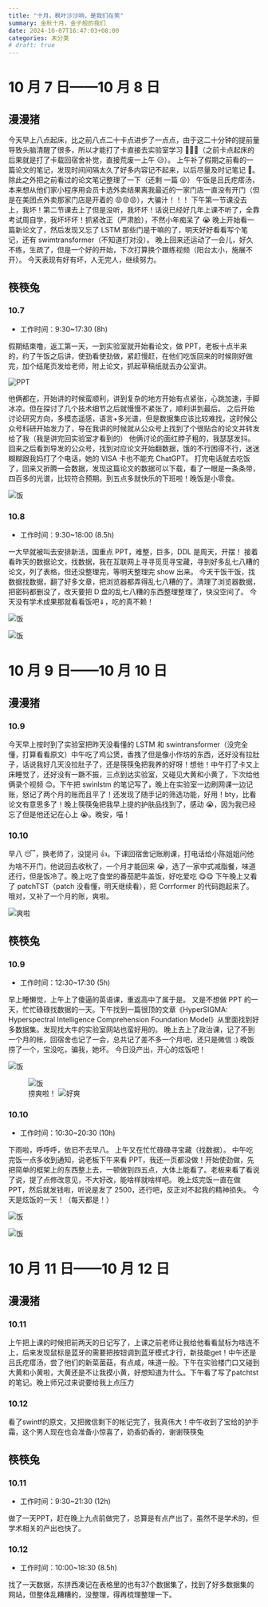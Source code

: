 ```yaml
---
title: "十月，枫叶沙沙响，是我们在笑"
summary: 金秋十月，金子般的我们
date: 2024-10-07T16:47:03+08:00
categories: 未分类
# draft: true
---
```


# 10 月 7 日——10 月 8 日

## 漫漫猪

今天早上八点起床，比之前八点二十卡点进步了一点点，由于这二十分钟的提前量导致头脑清醒了很多，所以才能打了卡直接去实验室学习 🥳🥳🥳（之前卡点起床的后果就是打了卡载回宿舍补觉，直接荒废一上午 😥）。
上午补了假期之前看的一篇论文的笔记，发现时间间隔太久了好多内容记不起来，以后尽量及时记笔记 💪。除此之外把之前看过的论文笔记整理了一下（还剩 一篇 😝）
午饭是吕氏疙瘩汤，本来想从他们家小程序用会员卡选外卖结果离我最近的一家门店一直没有开门（但是在美团点外卖那家门店是开着的 😡😡😡），大骗汁！！！
下午第一节课没去上，我坏！第二节课去上了但是没听，我坏坏！话说已经好几年上课不听了，全靠考试周自学，我坏坏坏！抓紧改正（严肃脸），不然小年痴呆了 😭
晚上开始看一篇新论文了，然后发现又忘了 LSTM 那些门是干嘛的了，明天好好看看写个笔记，还有 swimtransformer（不知道打对没）。
晚上回来还运动了一会儿，好久不练，生疏了，但是一个好的开始，下次打算换个跟练视频（阳台太小，施展不开）。
今天表现有好有坏，人无完人，继续努力。

## 筷筷兔

### 10.7

- 工作时间：9:30~17:30 (8h)

假期结束噜，返工第一天，一到实验室就开始看论文，做 PPT，老板十点半来的，约了午饭之后讲，使劲看使劲做，紧赶慢赶，在他们吃饭回来的时候刚好做完，加个结尾页发给老师，附上论文，抓起草稿纸就去办公室讲。

![PPT](./imgs/ppt.png "讲的就是这个$\Uparrow$PPT")

他俩都在，开始讲的时候蛮顺利，讲到复杂的地方开始有点紧张，心跳加速，手脚冰凉。但在探讨了几个技术细节之后就慢慢不紧张了，顺利讲到最后。
之后开始讨论研究方向，多模态遥感，语言+多光谱，但是数据集应该比较难找，这时候公众号科研开始发力了，导在我讲的时候就从公众号上找到了个很贴合的论文并转发给了我（我是讲完回实验室才看到的）
他俩讨论的面红脖子粗的，我瑟瑟发抖。回来之后看到导发的公众号，找到对应论文开始翻数据，饿的不行困得不行，迷迷糊糊跟我妈打了个电话，她的 VISA 卡也不能充 ChatGPT。
打完电话就去吃饭了，回来又折腾一会数据，发现这篇论文的数据可以下载，看了一眼是一条条带，四百多的光谱，比较符合预期。到五点多就快乐的下班啦！晚饭是小零食。

![饭](./imgs/1007午饭.jpg "烤肉拌饭，还行")

### 10.8

- 工作时间：9:30~18:00 (8.5h)

一大早就被叫去安排新活，国重点 PPT，难整，巨多，DDL 是周天，开摆！
接着看昨天的数据论文，找数据，我在互联网上寻寻觅觅寻宝藏，寻到好多乱七八糟的论文，列了表格，但还没整理完，等明天整理完 show 出来。
今天干饭干饭，找数据找数据，翻了好多文章，把浏览器都弄得乱七八糟的了。清理了浏览器数据，把密码都删没了，改天要把 D 盘的乱七八糟的东西整理整理了，快没空间了。
今天没有学术成果那就看看饭吧$\Downarrow$，吃的真不赖！

![饭](./imgs/1008午饭.jpg "这几个菜都是老员工了")

![饭](./imgs/1008晚饭.jpg "麻辣烫，巨辣，差评")

# 10 月 9 日——10 月 10 日

## 漫漫猪

### 10.9

今天早上按时到了实验室把昨天没看懂的 LSTM 和 swintransformer（没完全懂，打算看看原文）中午吃了鸡公煲，香拽了但是像小作坊的东西，还好没有拉肚子，话说我好几天没拉肚子了，还是筷筷兔把我养的好呀！想他！中午打了卡又上床睡觉了，还好没有一蹶不振，三点到达实验室，又碰见大黄和小黄了，下次给他俩录个视频 😊。下午把 swinlstm 的笔记写了，晚上在实验室一边刷网课一边记账，怒记了两个月的账而且平了！还发现了随手记的筛选功能，好用！bty，比看论文有意思多了！晚上筷筷兔把我早上提的护肤品找到了，感动 😭，因为我已经忘了但是他还记在心上 😭。晚安，喵！

### 10.10

早八 😴，换老师了，没提问 👍。下课回宿舍记账刷课，打电话给小陈姐姐问他为啥不开门，他说回去收秋了，一个月才能回来 😭，选了一家中式减脂餐，味道还行，但是饭冷了。晚上吃了食堂的番茄肥牛盖饭，好吃爱吃 😋😋 下午晚上又看了 patchTST（patch 没看懂，明天继续看），把 Corrformer 的代码跑起来了。哦对，又补了一个月的账，爽啦。

![爽啦](./imgs/好爽.gif "爽啦！")

## 筷筷兔

### 10.9

- 工作时间：12:30~17:30 (5h)

早上睡懒觉，上午上了傻逼的英语课，重返高中了属于是。
又是不想做 PPT 的一天，忙忙碌碌找数据的一天。下午找到一篇很顶的文章《HyperSIGMA: Hyperspectral Intelligence Comprehension Foundation Model》从里面找到好多数据集。发现找大牛的实验室网站也蛮好用的。
晚上去上了政治课，记了不到一个月的帐，回宿舍也记了一会，总共记了差不多一个月吧，还只是微信 :)
晚饭捞了一个，宝没吃，骗我，她坏。
今日没产出，开心的炫饭吧！

![饭](./imgs/1009午饭.jpg "感觉跟昨天的没啥区别")

<figure class="figure">
    <img loading="lazy" src="./imgs/1009晚饭.jpg" alt="饭" title="捞爽啦！"/>
    <figcaption>
        <span>捞爽啦！</span>
        <img loading="lazy" src="./imgs/好爽.gif" alt="好爽" title="好爽"/>
    </figcaption>
</figure>

### 10.10

- 工作时间：10:30~20:30 (10h)

下雨啦，呼呼呼，依旧不去早八。
上午又在忙忙碌碌寻宝藏（找数据）。
中午吃完饭一点多收到通知，说老板下午来看 PPT，我还一页都没做！开始使劲做，先把简单的框架上的东西整上去，一顿做到四五点，大体上能看了。老板来看了看说了说，提了点修改意见，不大好改，能啥样就啥样吧。
晚上炫完饭一直在做 PPT，然后就发钱啦，听说是发了 2500，还行吧，反正对不起我的精神损失。
今天是炫饭的一天！（每天都是！）

![饭](./imgs/1010午饭.jpg "老伙计")

![饭](./imgs/1010晚饭.jpg "老伙计2")

# 10 月 11 日——10 月 12 日

## 漫漫猪

### 10.11

上午把上课的时候把前两天的日记写了，上课之前老师让我给他看看鼠标为啥连不上，后来发现鼠标是蓝牙的需要把按钮调到蓝牙模式才行，新技能get！中午还是吕氏疙瘩汤，尝了他们的新菜菌菇，有点咸，味道一般。下午在实验楼门口又碰到大黄和小黄啦，大黄还是不让我摸小黄，好想知道为什么。下午看了写了patchtst的笔记。晚上师兄过来说要给我上点压力

### 10.12

看了swintf的原文，又把微信剩下的帐记完了，我真伟大！中午收到了宝给的护手霜，这个男人现在也会准备小惊喜了，奶香奶香的，谢谢筷筷兔

## 筷筷兔

### 10.11

- 工作时间：9:30~21:30 (12h)

做了一天PPT，赶在晚上九点前做完了，总算是有点产出了，虽然不是学术的，但学术相关的产出也快了。

### 10.12

- 工作时间：10:00~18:30 (8.5h)

找了一天数据，东拼西凑记在表格里的也有37个数据集了，找到了好多数据集的网站，但整体乱糟糟的，没整理，得再梳理整理一下。
